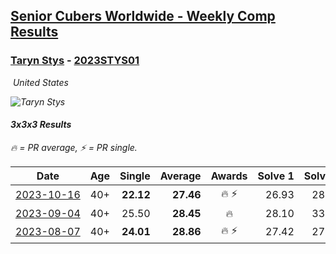 <style>table {white-space: nowrap;}</style>
<link rel="stylesheet" type="text/css" href="/scw-comp/css/flags.css" />

## [Senior Cubers Worldwide - Weekly Comp Results](/scw-comp/results/)
### [Taryn Stys](README.md) - [2023STYS01](https://www.worldcubeassociation.org/persons/2023STYS01?event=333)

<i class="flag flag-US" />&nbsp;United States

![Taryn Stys](1689526290.jpg)

#### 3x3x3 Results

<span style="white-space: nowrap;">🔥 = PR average</span>, <span style="white-space: nowrap;">⚡ = PR single</span>.

| Date | Age | Single | Average | Awards | Solve 1 | Solve 2 | Solve 3 | Solve 4 | Solve 5 | Video |
| :--: | :--: | --: | --: | :--: | --: | --: | --: | --: | --: | :-- |
| [2023-10-16](../../results/2023-10-16/333.md) | 40+ | **22.12** | **27.46** | 🔥 ⚡ | 26.93 | 28.30 | 30.26 | 27.14 | **22.12** | [Desktop](https://www.facebook.com/taryn.stys/videos/715996830380387) / [Mobile](https://m.facebook.com/taryn.stys/videos/715996830380387) |
| [2023-09-04](../../results/2023-09-04/333.md) | 40+ | 25.50 | **28.45** | 🔥 | 28.10 | 33.90 | 28.80 | 25.50 | 28.45 | [Desktop](https://www.facebook.com/1452097020/videos/197082700054717) / [Mobile](https://m.facebook.com/1452097020/videos/197082700054717) |
| [2023-08-07](../../results/2023-08-07/333.md) | 40+ | **24.01** | **28.86** | 🔥 ⚡ | 27.42 | 27.15 | 32.00 | **24.01** | 46.26 | [Desktop](https://www.facebook.com/taryn.stys/videos/831605181555144) / [Mobile](https://m.facebook.com/taryn.stys/videos/831605181555144) |


<!-- Global site tag (gtag.js) - Google Analytics -->
<script async src="https://www.googletagmanager.com/gtag/js?id=UA-86348435-3"></script>
<script>window.dataLayer = window.dataLayer || []; function gtag() {dataLayer.push(arguments);} gtag('js', new Date()); gtag('config', 'UA-86348435-3');</script>
